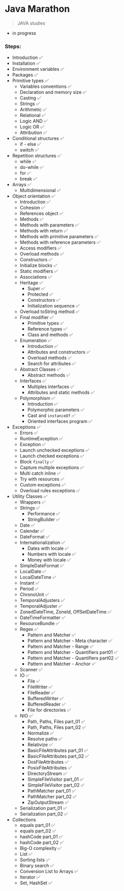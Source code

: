 # Java Marathon

> JAVA studies

- in progress


### Steps:

- Introduction :white_check_mark:
- Installation :white_check_mark:
- Environment variables :white_check_mark:
- Packages :white_check_mark:
- Primitive types :white_check_mark:
  - Variables conventions :white_check_mark:
  - Declaration and memory size :white_check_mark:
  - Casting :white_check_mark:
  - Strings :white_check_mark:
  - Arithmetic :white_check_mark:
  - Relational :white_check_mark:
  - Logic AND :white_check_mark:
  - Logic OR :white_check_mark:
  - Attribution :white_check_mark:
- Conditional structures :white_check_mark:
  - if - else :white_check_mark:
  - switch :white_check_mark:
- Repetition structures :white_check_mark:
  - while :white_check_mark:
  - do-while :white_check_mark:
  - for :white_check_mark:
  - break :white_check_mark:
- Arrays :white_check_mark:
  - Multidimensional :white_check_mark:
- Object orientation :white_check_mark:
  - Introduction :white_check_mark:
  - Cohesion :white_check_mark:
  - References object :white_check_mark:
  - Methods :white_check_mark:
  - Methods with parameters :white_check_mark:
  - Methods with return :white_check_mark:
  - Methods with primitive parameters :white_check_mark:
  - Methods with reference parameters :white_check_mark:
  - Access modifiers :white_check_mark:
  - Overload methods :white_check_mark:
  - Constructors :white_check_mark:
  - Initialize blocks :white_check_mark:
  - Static modifiers :white_check_mark:
  - Associations :white_check_mark:
  - Heritage :white_check_mark:
    - Super :white_check_mark:
    - Protected :white_check_mark:
    - Constructors :white_check_mark:
    - Initialization sequence :white_check_mark:
  - Overload toString method :white_check_mark:
  - Final modifier :white_check_mark:
    - Primitive types :white_check_mark:
    - Reference types :white_check_mark:
    - Class and methods :white_check_mark:
  - Enumeration :white_check_mark:
    - Introduction :white_check_mark:
    - Attributes and constructors :white_check_mark:
    - Overload methods :white_check_mark:
    - Search for attributes :white_check_mark:
  - Abstract Classes :white_check_mark:
    - Abstract methods :white_check_mark:
  - Interfaces :white_check_mark:
    - Multiples interfaces :white_check_mark:
    - Attributes and static methods :white_check_mark:
  - Polymorphism :white_check_mark:
    - Introduction :white_check_mark:
    - Polymorphic parameters :white_check_mark:
    - Cast and `instanceOf` :white_check_mark:
    - Oriented interfaces program :white_check_mark:
- Exceptions :white_check_mark:
  - Errors :white_check_mark:
  - RuntimeException :white_check_mark:
  - Exception :white_check_mark:
  - Launch unchecked exceptions :white_check_mark:
  - Launch checked exceptions :white_check_mark:
  - Block `finally` :white_check_mark:
  - Capture multiple exceptions :white_check_mark:
  - Multi catch inline :white_check_mark:
  - Try with resources :white_check_mark:
  - Custom exceptions :white_check_mark:
  - Overload rules exceptions :white_check_mark:
- Utility Classes :white_check_mark:
  - Wrappers :white_check_mark:
  - Strings :white_check_mark:
    - Performance :white_check_mark:
    - StringBuilder :white_check_mark:
  - Date :white_check_mark:
  - Calendar :white_check_mark:
  - DateFormat :white_check_mark:
  - Internationalization :white_check_mark:
    - Dates with locale :white_check_mark:
    - Numbers with locale :white_check_mark:
    - Money with locale :white_check_mark:
  - SimpleDateFormat :white_check_mark:
  - LocalDate :white_check_mark:
  - LocalDateTime :white_check_mark:
  - Instant :white_check_mark:
  - Period :white_check_mark:
  - ChronoUnit :white_check_mark:
  - TemporalAdjusters :white_check_mark:
  - TemporalAdjuster :white_check_mark:
  - ZonedDateTime, ZoneId, OffSetDateTime :white_check_mark:
  - DateTimeFormatter :white_check_mark:
  - ResourceBundle :white_check_mark:
  - Regex :white_check_mark:
    - Pattern and Matcher :white_check_mark:
    - Pattern and Matcher - Meta character :white_check_mark:
    - Pattern and Matcher - Range :white_check_mark:
    - Pattern and Matcher - Quantifiers part01 :white_check_mark:
    - Pattern and Matcher - Quantifiers part02 :white_check_mark:
    - Pattern and Matcher - Anchor :white_check_mark:
  - Scanner :white_check_mark:
  - IO :white_check_mark:
    - File :white_check_mark:
    - FileWriter :white_check_mark:
    - FileReader :white_check_mark:
    - BufferedWriter :white_check_mark:
    - BufferedReader :white_check_mark:
    - File for directories :white_check_mark:
  - NIO :white_check_mark:
    - Path, Paths, Files part_01 :white_check_mark:
    - Path, Paths, Files part_02 :white_check_mark:
    - Normalize :white_check_mark:
    - Resolve paths :white_check_mark:
    - Relativize :white_check_mark:
    - BasicFileAttributes part_01 :white_check_mark:
    - BasicFileAttributes part_02 :white_check_mark:
    - DosFileAttributes :white_check_mark:
    - PosixFileAttributes :white_check_mark:
    - DirectoryStream :white_check_mark:
    - SimpleFileVisitor part_01 :white_check_mark:
    - SimpleFileVisitor part_02 :white_check_mark:
    - PathMatcher part_01 :white_check_mark:
    - PathMatcher part_02 :white_check_mark:
    - ZipOutputStream :white_check_mark:
  - Serialization part_01 :white_check_mark:
  - Serialization part_02 :white_check_mark:
- Collections
  - equals part_01 :white_check_mark:
  - equals part_02 :white_check_mark:
  - hashCode part_01 :white_check_mark:
  - hashCode part_02 :white_check_mark:
  - Big-O complexity :white_check_mark:
  - List :white_check_mark:
  - Sorting lists :white_check_mark:
  - Binary search :white_check_mark:
  - Conversion List to Arrays :white_check_mark:
  - Iterator :white_check_mark:
  - Set, HashSet :white_check_mark: